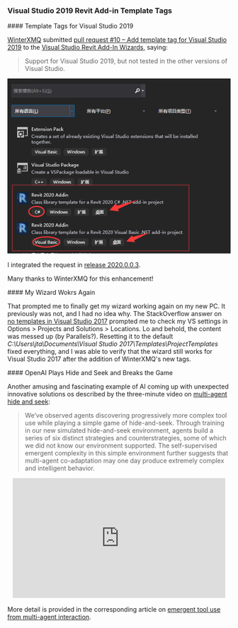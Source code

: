 <head>
<meta http-equiv="Content-Type" content="text/html; charset=utf-8">
<link rel="stylesheet" type="text/css" href="bc.css">
<script src="https://cdn.rawgit.com/google/code-prettify/master/loader/run_prettify.js" type="text/javascript"></script>
<script async src="https://platform.twitter.com/widgets.js" charset="utf-8"></script>
</head>

<!---


twitter:

 in the #RevitAPI @AutodeskForge @AutodeskRevit #bim #DynamoBim #ForgeDevCon

&ndash; 
...

linkedin:


#bim #DynamoBim #ForgeDevCon #Revit #API #IFC #SDK #AI #VisualStudio #Autodesk #AEC #adsk

the [Revit API discussion forum](http://forums.autodesk.com/t5/revit-api-forum/bd-p/160) thread

<p style="font-size: 80%; font-style:italic"></p>

-->

### Visual Studio 2019 Revit Add-in Template Tags



####<a name="2"></a> Template Tags for Visual Studio 2019

[WinterXMQ](https://github.com/WinterXMQ) submitted 
[pull request #10 &ndash; Add template tag for Visual Studio 2019](https://github.com/jeremytammik/VisualStudioRevitAddinWizard/pull/10) to 
the [Visual Studio Revit Add-In Wizards](https://thebuildingcoder.typepad.com/blog/about-the-author.html#5.20), saying:
> Support for Visual Studio 2019, but not tested in the other versions of Visual Studio.

<center>
<img src="img/winterxmq_wizard_tags.png" alt="Template Tags for Visual Studio 2019" width="595">
</center>

I integrated the request in [release 2020.0.0.3](https://github.com/jeremytammik/VisualStudioRevitAddinWizard/releases/tag/2020.0.0.3).

Many thanks to WinterXMQ for this enhancement!

####<a name="3"></a> My Wizard Wokrs Again

That prompted me to finally get my wizard working again on my new PC.
It previously was not, and I had no idea why.
The StackOverflow answer on [no templates in Visual Studio 2017](https://stackoverflow.com/questions/41189398/no-templates-in-visual-studio-2017) prompted me to check my VS settings in Options &gt; Projects and Solutions &gt; Locations.
Lo and behold, the content was messed up (by Parallels?).
Resetting it to the default *C:\Users\jta\Documents\Visual Studio 2017\Templates\ProjectTemplates* fixed everything, and I was able to verify that the wizard still works for Visual Studio 2017 after the addition of WinterXMQ's new tags.

####<a name="4"></a> OpenAI Plays Hide and Seek and Breaks the Game
  
Another amusing and fascinating example of AI coming up with unexpected innovative solutions os described by the three-minute video
on [multi-agent hide and seek](https://youtu.be/kopoLzvh5jY):

> We’ve observed agents discovering progressively more complex tool use while playing a simple game of hide-and-seek.
Through training in our new simulated hide-and-seek environment, agents build a series of six distinct strategies and counterstrategies, some of which we did not know our environment supported.
The self-supervised emergent complexity in this simple environment further suggests that multi-agent co-adaptation may one day produce extremely complex and intelligent behavior.

<center>
<iframe width="480" height="270" src="https://www.youtube.com/embed/kopoLzvh5jY" frameborder="0" allow="accelerometer; autoplay; encrypted-media; gyroscope; picture-in-picture" allowfullscreen></iframe>
</center>

More detail is provided in the corresponding article
on [emergent tool use from multi-agent interaction](https://openai.com/blog/emergent-tool-use).

<!--
<center>
<img src="img/ai_hide_and_seek.png" alt="AI hide and seek" width="443">
</center>
-->
